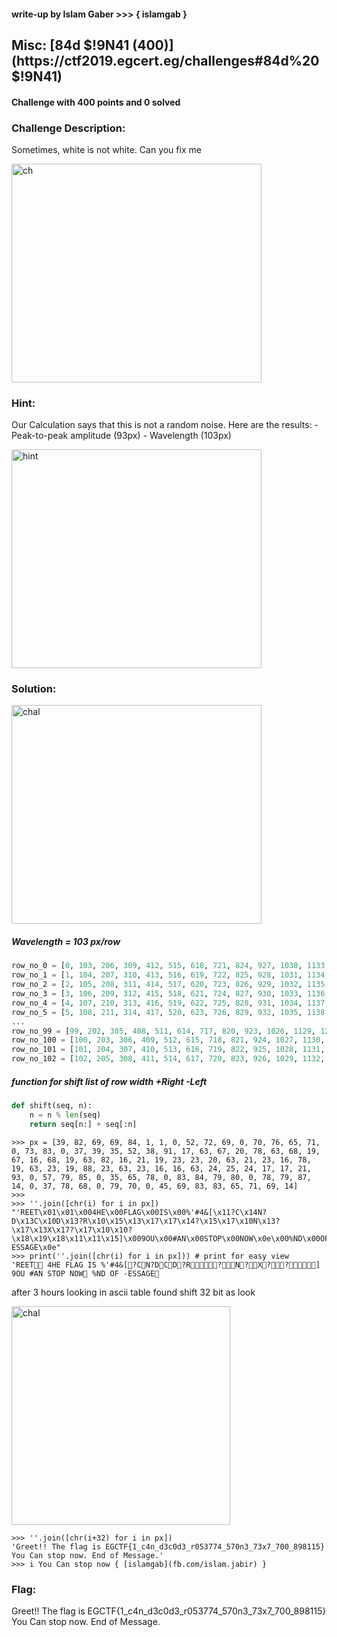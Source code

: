#### write-up by Islam Gaber >>> { islamgab }

## Misc: [84d $!9N41 (400)](https://ctf2019.egcert.eg/challenges#84d%20$!9N41)
#### Challenge with 400 points and 0 solved

### Challenge Description:
Sometimes, white is not white. Can you fix me

<img src="https://github.com/islamgab/EGCTF-Quals-19/blob/master/Bad%20Signal/ch01.JPG" alt="ch" class="center" width="400" height="350">

### Hint:
Our Calculation says that this is not a random noise. Here are the results: -Peak-to-peak amplitude (93px) - Wavelength (103px)

<img src="https://github.com/islamgab/EGCTF-Quals-19/blob/master/Bad%20Signal/ch02.JPG" alt="hint" class="center" width="400" height="350">

### Solution:

<img src="https://github.com/islamgab/EGCTF-Quals-19/blob/master/Bad%20Signal/out.png" alt="chal" class="center" width="400" height="350">


##### Wavelength = 103 px/row

```python
row_no_0 = [0, 103, 206, 309, 412, 515, 618, 721, 824, 927, 1030, 1133, 1236, 1339, 1442, 1545, 1648]
row_no_1 = [1, 104, 207, 310, 413, 516, 619, 722, 825, 928, 1031, 1134, 1237, 1340, 1443, 1546, 1649]
row_no_2 = [2, 105, 208, 311, 414, 517, 620, 723, 826, 929, 1032, 1135, 1238, 1341, 1444, 1547, 1650]
row_no_3 = [3, 106, 209, 312, 415, 518, 621, 724, 827, 930, 1033, 1136, 1239, 1342, 1445, 1548, 1651]
row_no_4 = [4, 107, 210, 313, 416, 519, 622, 725, 828, 931, 1034, 1137, 1240, 1343, 1446, 1549, 1652]
row_no_5 = [5, 108, 211, 314, 417, 520, 623, 726, 829, 932, 1035, 1138, 1241, 1344, 1447, 1550, 1653]
...
row_no_99 = [99, 202, 305, 408, 511, 614, 717, 820, 923, 1026, 1129, 1232, 1335, 1438, 1541, 1644]
row_no_100 = [100, 203, 306, 409, 512, 615, 718, 821, 924, 1027, 1130, 1233, 1336, 1439, 1542, 1645]
row_no_101 = [101, 204, 307, 410, 513, 616, 719, 822, 925, 1028, 1131, 1234, 1337, 1440, 1543, 1646]
row_no_102 = [102, 205, 308, 411, 514, 617, 720, 823, 926, 1029, 1132, 1235, 1338, 1441, 1544, 1647]
```


##### function for shift list of row width +Right -Left
```python
def shift(seq, n):
    n = n % len(seq)
    return seq[n:] + seq[:n]
```


```
>>> px = [39, 82, 69, 69, 84, 1, 1, 0, 52, 72, 69, 0, 70, 76, 65, 71, 0, 73, 83, 0, 37, 39, 35, 52, 38, 91, 17, 63, 67, 20, 78, 63, 68, 19, 67, 16, 68, 19, 63, 82, 16, 21, 19, 23, 23, 20, 63, 21, 23, 16, 78, 19, 63, 23, 19, 88, 23, 63, 23, 16, 16, 63, 24, 25, 24, 17, 17, 21, 93, 0, 57, 79, 85, 0, 35, 65, 78, 0, 83, 84, 79, 80, 0, 78, 79, 87, 14, 0, 37, 78, 68, 0, 79, 70, 0, 45, 69, 83, 83, 65, 71, 69, 14]
>>>
>>> ''.join([chr(i) for i in px])
"'REET\x01\x01\x004HE\x00FLAG\x00IS\x00%'#4&[\x11?C\x14N?D\x13C\x10D\x13?R\x10\x15\x13\x17\x17\x14?\x15\x17\x10N\x13?\x17\x13X\x17?\x17\x10\x10?\x18\x19\x18\x11\x11\x15]\x009OU\x00#AN\x00STOP\x00NOW\x0e\x00%ND\x00OF\x00-ESSAGE\x0e"
>>> print(''.join([chr(i) for i in px])) # print for easy view
'REET 4HE FLAG IS %'#4&[?CN?DCD?R?N?X??] 9OU #AN STOP NOW %ND OF -ESSAGE
```
after 3 hours
looking in ascii table found shift 32 bit as look 

<img src="https://github.com/islamgab/EGCTF-Quals-19/blob/master/Bad%20Signal/ascii-table.png" alt="chal" class="center" width="350" height="350">

```
>>> ''.join([chr(i+32) for i in px])
'Greet!! The flag is EGCTF{1_c4n_d3c0d3_r053774_570n3_73x7_700_898115} You Can stop now. End of Message.'
>>> i You Can stop now { [islamgab](fb.com/islam.jabir) }
```
### Flag:
Greet!! The flag is EGCTF{1_c4n_d3c0d3_r053774_570n3_73x7_700_898115} You Can stop now. End of Message.
